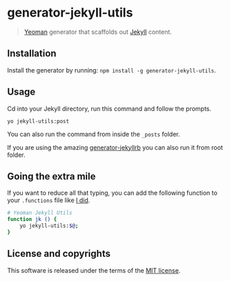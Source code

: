# generator-jekyll-utils

> [Yeoman](http://yeoman.io) generator that scaffolds out [Jekyll](http://jekyllrb.com/) content.

## Installation

Install the generator by running: `npm install -g generator-jekyll-utils`.

## Usage

Cd into your Jekyll directory, run this command and follow the prompts.

```
yo jekyll-utils:post
```

You can also run the command from inside the `_posts` folder.

If you are using the amazing [generator-jekyllrb](https://github.com/robwierzbowski/generator-jekyllrb) you can also run it from root folder.

## Going the extra mile

If you want to reduce all that typing, you can add the following function to your `.functions` file like [I did](https://github.com/HiroAgustin/dotfiles/commit/962c6d2e997cb317695e4111231110f98324382d).

```bash
# Yeoman Jekyll Utils
function jk () {
    yo jekyll-utils:$@;
}
```

## License and copyrights

This software is released under the terms of the [MIT license](https://github.com/HiroAgustin/generator-jekyll-utils/blob/master/LICENSE).
